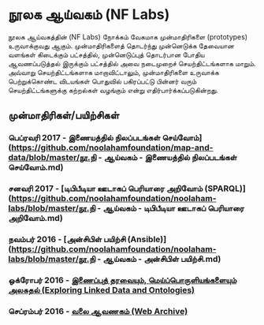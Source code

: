 # நூலக ஆய்வகம் (NF Labs)
நூலக ஆய்வகத்தின் (NF Labs) நோக்கம் வேகமாக முன்மாதிரிகளை (prototypes) உருவாக்குவது ஆகும்.  முன்மாதிரிகளைத் தொடர்ந்து முன்னெடுக்க தேவையான வளங்கள் கிடைக்கும் பட்சத்தில், முன்னெடுப்புத் தொடர்பான போதிய ஆவணப்படுத்தல் இருக்கும் பட்சத்தில் அவை நடைமுறைச் செயற்திட்டங்களாக மாறும்.  அவ்வாறு செயற்திட்டங்களாக மாறாவிட்டாலும், முன்மாதிரிகளை உருவாக்க பெற்றுக்கொண்ட விடயங்கள் பொதுவில் பகிரப்பட்டு பின்னர் வரும் செயற்திட்டங்களுக்கு கற்றல்கள் வழங்கும் என்று எதிர்பார்க்கப்படுகின்றது. 

## முன்மாதிரிகள்/பயிற்சிகள்
### பெப்ரவரி 2017 - இணையத்தில் நிலப்படங்கள் செய்வோம்](https://github.com/noolahamfoundation/map-and-data/blob/master/நூ.நி - ஆய்வகம் - இணையத்தில் நிலப்படங்கள் செய்வோம்.md)
### சனவரி 2017 - [டிபிபீடியா ஊடாகப் பெரியாரை அறிவோம் (SPARQL)](https://github.com/noolahamfoundation/noolaham-labs/blob/master/நூ.நி - ஆய்வகம் - டிபிபீடியா ஊடாகப் பெரியாரை அறிவோம்.md)
### நவம்பர் 2016 - [அன்சிபிள் பயிற்சி (Ansible)] (https://github.com/noolahamfoundation/noolaham-labs/blob/master/நூ.நி - ஆய்வகம் - அன்சிபிள் பயிற்சி.md)
### ஒக்ரோபர் 2016 - [இணைப்புத் தரவையும், மெய்ப்பொருளியங்களையும் அலசுதல் (Exploring Linked Data and Ontologies)](https://github.com/noolahamfoundation/noolaham-labs/blob/master/NF%20-%20Labs%20-%20Exploring%20Linked%20Data%20and%20Ontologies.md)
### செப்ரம்பர் 2016 - [வலை ஆவணகம் (Web Archive)](https://github.com/noolahamfoundation/web-archive)
